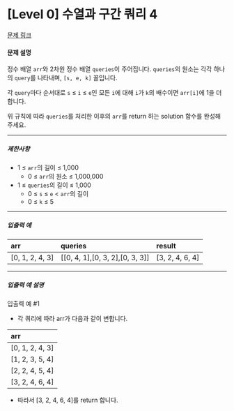 # [Level 0] 수열과 구간 쿼리 4

[문제 링크](https://school.programmers.co.kr/learn/courses/30/lessons/181922)

#### 문제 설명

정수 배열 ```arr```와 2차원 정수 배열 ```queries```이 주어집니다. ```queries```의 원소는 각각 하나의 ```query```를 나타내며, ```[s, e, k]``` 꼴입니다.

각 ```query```마다 순서대로 ```s``` ≤ ```i``` ≤ ```e```인 모든 ```i```에 대해 ```i```가 ```k```의 배수이면 ```arr[i]```에 1을 더합니다.

위 규칙에 따라 ```queries```를 처리한 이후의 ```arr```를 return 하는 solution 함수를 완성해 주세요.

---

##### 제한사항

- 1 ≤ ```arr```의 길이 ≤ 1,000
  - 0 ≤ ```arr```의 원소 ≤ 1,000,000
- 1 ≤ ```queries```의 길이 ≤ 1,000
  - 0 ≤ ```s``` ≤ ```e``` < ```arr```의 길이
  - 0 ≤ ```k``` ≤ 5

---

##### 입출력 예

|arr|queries|result|
|:-----|:--------|:-----|
|[0, 1, 2, 4, 3]|[[0, 4, 1],[0, 3, 2],[0, 3, 3]]|[3, 2, 4, 6, 4]|

---

##### 입출력 예 설명

입출력 예 #1

- 각 쿼리에 따라 arr가 다음과 같이 변합니다.

|arr|
|:------|
|[0, 1, 2, 4, 3]|
|[1, 2, 3, 5, 4]|
|[2, 2, 4, 5, 4]|
|[3, 2, 4, 6, 4]|

- 따라서 [3, 2, 4, 6, 4]를 return 합니다.
